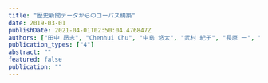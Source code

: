 ```yaml
---
title: "歴史新聞データからのコーパス構築"
date: 2019-03-01
publishDate: 2021-04-01T02:50:04.476847Z
authors: ["田中 昂志", "Chenhui Chu", "中島 悠太", "武村 紀子", "長原 一", "藤川 隆男"]
publication_types: ["4"]
abstract: ""
featured: false
publication: ""
---
```


